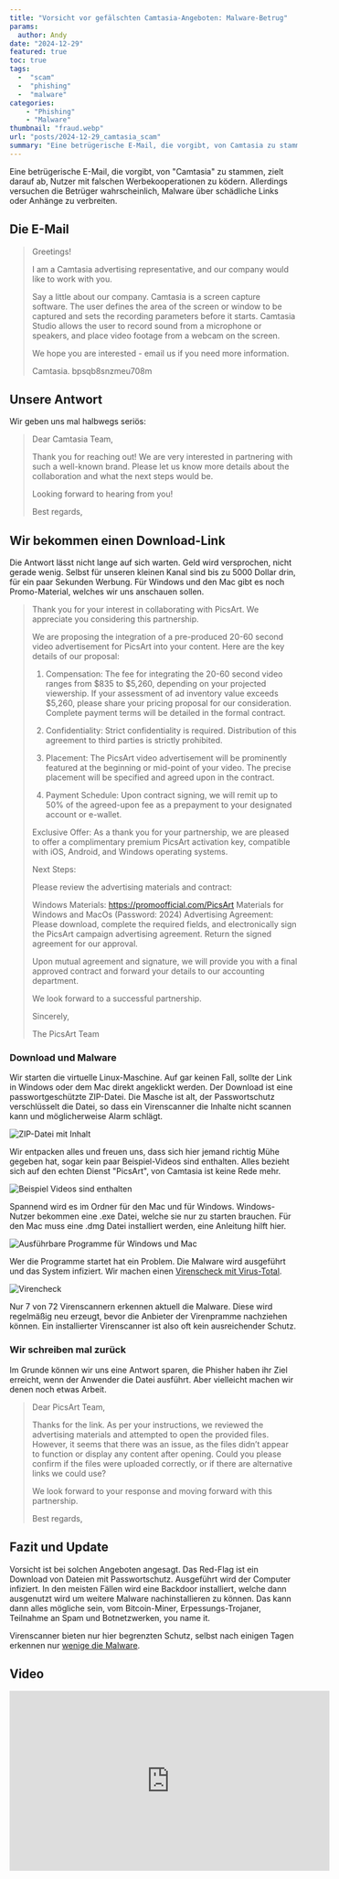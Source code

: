 ```yaml
---
title: "Vorsicht vor gefälschten Camtasia-Angeboten: Malware-Betrug"
params:
  author: Andy
date: "2024-12-29"
featured: true
toc: true
tags: 
  -  "scam"
  -  "phishing"
  -  "malware"
categories:
    - "Phishing"
    - "Malware"
thumbnail: "fraud.webp"
url: "posts/2024-12-29_camtasia_scam"
summary: "Eine betrügerische E-Mail, die vorgibt, von Camtasia zu stammen, zielt darauf ab, Nutzer mit falschen Werbekooperationen zu ködern. Allerdings versuchen die Betrüger wahrscheinlich, Malware über schädliche Links oder Anhänge zu verbreiten."
---
```


Eine betrügerische E-Mail, die vorgibt, von "Camtasia" zu stammen, zielt darauf ab, Nutzer mit falschen Werbekooperationen zu ködern. Allerdings versuchen die Betrüger wahrscheinlich, Malware über schädliche Links oder Anhänge zu verbreiten.

## Die E-Mail

> Greetings!
> 
> I am a Camtasia advertising representative, and our company would like to work with you.
> 
> Say a little about our company. Camtasia is a screen capture software. The user defines the area of the screen or window to be captured and sets the recording parameters before it starts. Camtasia Studio allows the user to record sound from a microphone or speakers, and place video footage from a webcam on the screen.
> 
> We hope you are interested - email us if you need more information.
> 
> Camtasia.
> bpsqb8snzmeu708m

## Unsere Antwort

Wir geben uns mal halbwegs seriös:

> Dear Camtasia Team,  
> 
> Thank you for reaching out! We are very interested in partnering with such a well-known brand. Please let us know more details about the collaboration and what the next steps would be.  
> 
> Looking forward to hearing from you!  
> 
> Best regards,  

## Wir bekommen einen Download-Link

Die Antwort lässt nicht lange auf sich warten. Geld wird versprochen, nicht gerade wenig. Selbst für unseren kleinen Kanal sind bis zu 5000 Dollar drin, für ein paar Sekunden Werbung. Für Windows und den Mac gibt es noch Promo-Material, welches wir uns anschauen sollen.

> Thank you for your interest in collaborating with PicsArt. We appreciate you considering this partnership.
> 
> We are proposing the integration of a pre-produced 20-60 second video advertisement for PicsArt into your content. Here are the key details of our proposal:
> 
> 1. Compensation: The fee for integrating the 20-60 second video ranges from $835 to $5,260, depending on your projected viewership. If your assessment of ad inventory value exceeds $5,260, please share your pricing proposal for our consideration. Complete payment terms will be detailed in the formal contract.
> 
> 2. Confidentiality: Strict confidentiality is required. Distribution of this agreement to third parties is strictly prohibited.
> 
> 3. Placement: The PicsArt video advertisement will be prominently featured at the beginning or mid-point of your video. The precise placement will be specified and agreed upon in the contract.
> 
> 4. Payment Schedule: Upon contract signing, we will remit up to 50% of the agreed-upon fee as a prepayment to your designated account or e-wallet.
> 
> Exclusive Offer: As a thank you for your partnership, we are pleased to offer a complimentary premium PicsArt activation key, compatible with iOS, Android, and Windows operating systems.
> 
> Next Steps:
> 
> Please review the advertising materials and contract:
> 
> Windows Materials: https://promoofficial.com/PicsArt Materials for Windows and MacOs (Password: 2024)
> Advertising Agreement: Please download, complete the required fields, and electronically sign the PicsArt campaign advertising agreement. Return the signed agreement for our approval.
> 
> Upon mutual agreement and signature, we will provide you with a final approved contract and forward your details to our accounting department.
> 
> We look forward to a successful partnership.
> 
> Sincerely,
> 
> The PicsArt Team

### Download und Malware

Wir starten die virtuelle Linux-Maschine. Auf gar keinen Fall, sollte der Link in Windows oder dem Mac direkt angeklickt werden. Der Download ist eine passwortgeschützte ZIP-Datei. Die Masche ist alt, der Passwortschutz verschlüsselt die Datei, so dass ein Virenscanner die Inhalte nicht scannen kann und möglicherweise Alarm schlägt.

![ZIP-Datei mit Inhalt](/posts/2024-12-29_camtasia_scam/download_1.webp)

Wir entpacken alles und freuen uns, dass sich hier jemand richtig Mühe gegeben hat, sogar kein paar Beispiel-Videos sind enthalten. Alles bezieht sich auf den echten Dienst "PicsArt", von Camtasia ist keine Rede mehr.

![Beispiel Videos sind enthalten](/posts/2024-12-29_camtasia_scam/download_2.webp)

Spannend wird es im Ordner für den Mac und für Windows. Windows-Nutzer bekommen eine .exe Datei, welche sie nur zu starten brauchen. Für den Mac muss eine .dmg Datei installiert werden, eine Anleitung hilft hier.

![Ausführbare Programme für Windows und Mac](/posts/2024-12-29_camtasia_scam/download_3.png)

Wer die Programme startet hat ein Problem. Die Malware wird ausgeführt und das System infiziert. Wir machen einen [Virenscheck mit Virus-Total](https://ekiwi-blog.de/22006/dateien-online-auf-viren-pruefen/). 

![Virencheck](/posts/2024-12-29_camtasia_scam/download_4.webp)

Nur 7 von 72 Virenscannern erkennen aktuell die Malware. Diese wird regelmäßig neu erzeugt, bevor die Anbieter der Virenpramme nachziehen können. Ein installierter Virenscanner ist also oft kein ausreichender Schutz.

### Wir schreiben mal zurück

Im Grunde können wir uns eine Antwort sparen, die Phisher haben ihr Ziel erreicht, wenn der Anwender die Datei ausführt. Aber vielleicht machen wir denen noch etwas Arbeit.

> Dear PicsArt Team,  
> 
> Thanks for the link. As per your instructions, we reviewed the advertising materials and attempted to open the provided files. 
> However, it seems that there was an issue, as the files didn’t appear to function or display any content after opening. 
> Could you please confirm if the files were uploaded correctly, or if there are alternative links we could use?  
> 
> We look forward to your response and moving forward with this partnership.  
> 
> Best regards,  


## Fazit und Update

Vorsicht ist bei solchen Angeboten angesagt. Das Red-Flag ist ein Download von Dateien mit Passwortschutz. Ausgeführt wird der Computer infiziert. In den meisten Fällen wird eine Backdoor installiert, welche dann ausgenutzt wird um weitere Malware nachinstallieren zu können. Das kann dann alles mögliche sein, vom Bitcoin-Miner, Erpessungs-Trojaner, Teilnahme an Spam und Botnetzwerken, you name it.

Virenscanner bieten nur hier begrenzten Schutz, selbst nach einigen Tagen erkennen nur [wenige die Malware](https://www.virustotal.com/gui/file/18b6f5ab29a4676139b5e2f763583a4e6fbbdb1c3ca79f281b9d3c4acbc89762/detection).

## Video

<iframe width="560" height="315" src="https://www.youtube-nocookie.com/embed/z6206Ywe6vc?si=ocJKYU_zN3I7oagx" title="YouTube video player" frameborder="0" allow="accelerometer; autoplay; clipboard-write; encrypted-media; gyroscope; picture-in-picture; web-share" referrerpolicy="strict-origin-when-cross-origin" allowfullscreen></iframe>